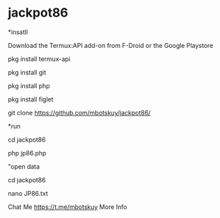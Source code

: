 # jackpot86

*insatll 

Download the Termux:API add-on from F-Droid or the Google Playstore

pkg install termux-api

pkg install git

pkg install php

pkg install figlet

git clone https://github.com/mbotskuy/jackpot86/

*run

cd jackpot86

php jp86.php

"open data

cd jackpot86

nano  JP86.txt

Chat Me  https://t.me/mbotskuy More Info
